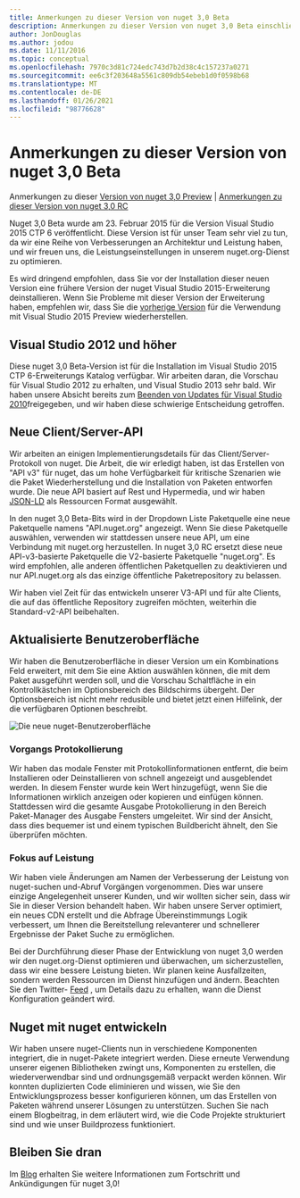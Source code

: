 ```yaml
---
title: Anmerkungen zu dieser Version von nuget 3,0 Beta
description: Anmerkungen zu dieser Version von nuget 3,0 Beta einschließlich bekannter Probleme, Fehlerbehebungen, hinzugefügter Features und dcrs.
author: JonDouglas
ms.author: jodou
ms.date: 11/11/2016
ms.topic: conceptual
ms.openlocfilehash: 7970c3d81c724edc743d7b2d38c4c157237a0271
ms.sourcegitcommit: ee6c3f203648a5561c809db54ebeb1d0f0598b68
ms.translationtype: MT
ms.contentlocale: de-DE
ms.lasthandoff: 01/26/2021
ms.locfileid: "98776628"
---
```

# <a name="nuget-30-beta-release-notes"></a>Anmerkungen zu dieser Version von nuget 3,0 Beta

Anmerkungen zu dieser [Version von nuget 3,0 Preview](../release-notes/nuget-3.0-preview.md)  |  [Anmerkungen zu dieser Version von nuget 3,0 RC](../release-notes/nuget-3.0-rc.md)

Nuget 3,0 Beta wurde am 23. Februar 2015 für die Version Visual Studio 2015 CTP 6 veröffentlicht. Diese Version ist für unser Team sehr viel zu tun, da wir eine Reihe von Verbesserungen an Architektur und Leistung haben, und wir freuen uns, die Leistungseinstellungen in unserem nuget.org-Dienst zu optimieren.

Es wird dringend empfohlen, dass Sie vor der Installation dieser neuen Version eine frühere Version der nuget Visual Studio 2015-Erweiterung deinstallieren.  Wenn Sie Probleme mit dieser Version der Erweiterung haben, empfehlen wir, dass Sie die [vorherige Version](http://nuget.codeplex.com/downloads/get/909582) für die Verwendung mit Visual Studio 2015 Preview wiederherstellen.

## <a name="visual-studio-2012"></a>Visual Studio 2012 und höher

Diese nuget 3,0 Beta-Version ist für die Installation im Visual Studio 2015 CTP 6-Erweiterungs Katalog verfügbar. Wir arbeiten daran, die Vorschau für Visual Studio 2012 zu erhalten, und Visual Studio 2013 sehr bald. Wir haben unsere Absicht bereits zum [Beenden von Updates für Visual Studio 2010](http://blog.nuget.org/20141002/visual-studio-2010.html)freigegeben, und wir haben diese schwierige Entscheidung getroffen.

## <a name="new-clientserver-api"></a>Neue Client/Server-API

Wir arbeiten an einigen Implementierungsdetails für das Client/Server-Protokoll von nuget. Die Arbeit, die wir erledigt haben, ist das Erstellen von "API v3" für nuget, das um hohe Verfügbarkeit für kritische Szenarien wie die Paket Wiederherstellung und die Installation von Paketen entworfen wurde. Die neue API basiert auf Rest und Hypermedia, und wir haben [JSON-LD](http://json-ld.org) als Ressourcen Format ausgewählt.

In den nuget 3,0 Beta-Bits wird in der Dropdown Liste Paketquelle eine neue Paketquelle namens "API.nuget.org" angezeigt.   Wenn Sie diese Paketquelle auswählen, verwenden wir stattdessen unsere neue API, um eine Verbindung mit nuget.org herzustellen. In nuget 3,0 RC ersetzt diese neue API-v3-basierte Paketquelle die V2-basierte Paketquelle "nuget.org".  Es wird empfohlen, alle anderen öffentlichen Paketquellen zu deaktivieren und nur API.nuget.org als das einzige öffentliche Paketrepository zu belassen.

Wir haben viel Zeit für das entwickeln unserer V3-API und für alte Clients, die auf das öffentliche Repository zugreifen möchten, weiterhin die Standard-v2-API beibehalten.

## <a name="updated-ui"></a>Aktualisierte Benutzeroberfläche

Wir haben die Benutzeroberfläche in dieser Version um ein Kombinations Feld erweitert, mit dem Sie eine Aktion auswählen können, die mit dem Paket ausgeführt werden soll, und die Vorschau Schaltfläche in ein Kontrollkästchen im Optionsbereich des Bildschirms übergeht.  Der Optionsbereich ist nicht mehr redusible und bietet jetzt einen Hilfelink, der die verfügbaren Optionen beschreibt.

![Die neue nuget-Benutzeroberfläche](./media/NuGet-3.0-Beta/updated-ui.png)


### <a name="operation-logging"></a>Vorgangs Protokollierung

Wir haben das modale Fenster mit Protokollinformationen entfernt, die beim Installieren oder Deinstallieren von schnell angezeigt und ausgeblendet werden.  In diesem Fenster wurde kein Wert hinzugefügt, wenn Sie die Informationen wirklich anzeigen oder kopieren und einfügen können.  Stattdessen wird die gesamte Ausgabe Protokollierung in den Bereich Paket-Manager des Ausgabe Fensters umgeleitet.  Wir sind der Ansicht, dass dies bequemer ist und einem typischen Buildbericht ähnelt, den Sie überprüfen möchten.


### <a name="focus-on-performance"></a>Fokus auf Leistung

Wir haben viele Änderungen am Namen der Verbesserung der Leistung von nuget-suchen und-Abruf Vorgängen vorgenommen.  Dies war unsere einzige Angelegenheit unserer Kunden, und wir wollten sicher sein, dass wir Sie in dieser Version behandelt haben.  Wir haben unsere Server optimiert, ein neues CDN erstellt und die Abfrage Übereinstimmungs Logik verbessert, um Ihnen die Bereitstellung relevanterer und schnellerer Ergebnisse der Paket Suche zu ermöglichen.

Bei der Durchführung dieser Phase der Entwicklung von nuget 3,0 werden wir den nuget.org-Dienst optimieren und überwachen, um sicherzustellen, dass wir eine bessere Leistung bieten.  Wir planen keine Ausfallzeiten, sondern werden Ressourcen im Dienst hinzufügen und ändern.  Beachten Sie den Twitter- [Feed](http://twitter.com/nuget) , um Details dazu zu erhalten, wann die Dienst Konfiguration geändert wird.

## <a name="building-nuget-with-nuget"></a>Nuget mit nuget entwickeln

Wir haben unsere nuget-Clients nun in verschiedene Komponenten integriert, die in nuget-Pakete integriert werden. Diese erneute Verwendung unserer eigenen Bibliotheken zwingt uns, Komponenten zu erstellen, die wiederverwendbar sind und ordnungsgemäß verpackt werden können.  Wir konnten duplizierten Code eliminieren und wissen, wie Sie den Entwicklungsprozess besser konfigurieren können, um das Erstellen von Paketen während unserer Lösungen zu unterstützen.  Suchen Sie nach einem Blogbeitrag, in dem erläutert wird, wie die Code Projekte strukturiert sind und wie unser Buildprozess funktioniert.

## <a name="stay-tuned"></a>Bleiben Sie dran

Im [Blog](http://blog.nuget.org) erhalten Sie weitere Informationen zum Fortschritt und Ankündigungen für nuget 3,0!

